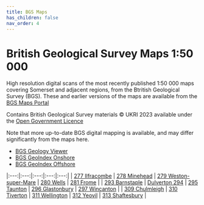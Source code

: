 ```yaml
---
title: BGS Maps
has_children: false
nav_order: 4
---
```


# British Geological Survey Maps 1:50 000

High resolution digital scans of the most recently published 1:50 000 maps covering Somerset and adjacent regions, from the Btritish Geological Survey (BGS). These and earlier versions of the maps are available from the [BGS Maps Portal](https://www.bgs.ac.uk/information-hub/bgs-maps-portal/)

Contains British Geological Survey materials © UKRI 2023 available under the [Open Government Licence](https://www.nationalarchives.gov.uk/doc/open-government-licence/version/3/)

Note that more up-to-date BGS digital mapping is available, and may differ significantly from the maps here.
* [BGS Geology Viewer](https://www.bgs.ac.uk/map-viewers/bgs-geology-viewer/)
* [BGS GeoIndex Onshore](https://www.bgs.ac.uk/map-viewers/geoindex-onshore/)
* [BGS GeoIndex Offshore](https://www.bgs.ac.uk/map-viewers/geoindex-offshore/)

|:---:|:---:|:---:|:---:|:---:|
| [277 Ilfracombe](https://largeimages.bgs.ac.uk/iip/mapsportal.html?id=1001770) | [278 Minehead](https://largeimages.bgs.ac.uk/iip/mapsportal.html?id=1001771) | [279 Weston-super-Mare](https://largeimages.bgs.ac.uk/iip/mapsportal.html?id=1001772) | [280 Wells](https://largeimages.bgs.ac.uk/iip/mapsportal.html?id=1001773) | [281 Frome](https://largeimages.bgs.ac.uk/iip/mapsportal.html?id=1001774) |
| [293 Barnstaple](https://largeimages.bgs.ac.uk/iip/mapsportal.html?id=1001785) | [Dulverton 294](https://largeimages.bgs.ac.uk/iip/mapsportal.html?id=1001786) | [295 Taunton](https://largeimages.bgs.ac.uk/iip/mapsportal.html?id=1001787) | [296 Glastonbury](https://largeimages.bgs.ac.uk/iip/mapsportal.html?id=1001788) | [297 Wincanton](https://largeimages.bgs.ac.uk/iip/mapsportal.html?id=1001789 "Wincanton") |
| [309 Chulmleigh](https://largeimages.bgs.ac.uk/iip/mapsportal.html?id=1001799 "Chulmleigh") | [310 Tiverton](https://largeimages.bgs.ac.uk/iip/mapsportal.html?id=1004276 "Tiverton") | [311 Wellington](https://largeimages.bgs.ac.uk/iip/mapsportal.html?id=1001801 "Wellington") | [312 Yeovil](https://largeimages.bgs.ac.uk/iip/mapsportal.html?id=1001802 "Yeovil") | [313 Shaftesbury](https://largeimages.bgs.ac.uk/iip/mapsportal.html?id=1001803 "Shaftesbury") |
